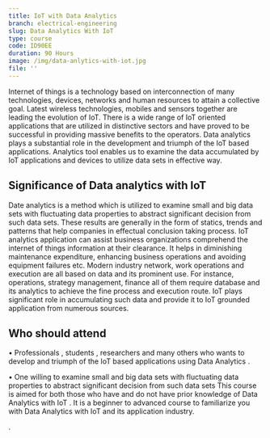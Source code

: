 ```yaml
---
title: IoT with Data Analytics
branch: electrical-engineering
slug: Data Analytics With IoT
type: course
code: ID90EE
duration: 90 Hours
image: /img/data-anlytics-with-iot.jpg
file: ''
---
```

	


Internet of things is a technology based on interconnection of many technologies, devices, networks and human resources to attain a collective goal. Latest wireless technologies, mobiles and sensors together are leading the evolution of IoT. There is a wide range of IoT oriented applications that are utilized in distinctive sectors and have proved to be successful in providing massive benefits to the operators.
Data analytics plays a substantial role in the development and triumph of the IoT based applications. Analytics tool enables us to examine the data accumulated by IoT applications and devices to utilize data sets in effective way. 
## Significance of Data analytics with IoT
Date analytics is a method which is utilized to examine small and big data sets with fluctuating data properties to abstract significant decision from such data sets. These results are generally in the form of statics, trends and patterns that help companies in effectual conclusion taking process. IoT analytics application can assist business organizations comprehend the internet of things information at their clearance. It helps in diminishing maintenance expenditure, enhancing business operations and avoiding equipment failures etc. Modern industry network, work operations and execution are all based on data and its prominent use. For instance, operations, strategy management, finance all of them require database and its analytics to achieve the fine process and execution route. IoT plays significant role in accumulating such data and provide it to IoT grounded application from numerous sources. 
## Who should attend
•	Professionals , students , researchers and many others who wants to develop and triumph of the IoT based applications  using Data Analytics .

•	One willing to examine small and big data sets with fluctuating data properties to abstract significant decision from such data sets
This course is aimed for both those who have and do not have prior knowledge of  Data Analytics with IoT  . It is a beginner to advanced course to familiarize you with Data Analytics with IoT  and its application industry.




























.

